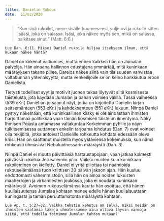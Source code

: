 ```yaml
---
title:  Danielin Rukous
date:  11/02/2020
---
```


> <p></p>
> ”Kun sinä rukoilet, mene sisälle huoneeseesi, sulje ovi ja rukoile sitten Isääsi, joka on salassa. Isäsi, joka näkee myös sen, mikä on salassa, palkitsee sinut.” (Matt. 6:6.)

`Lue Dan. 6:11. Miksei Daniel rukoile hiljaa itsekseen ilman, että kukaan näkee häntä?`

Daniel on kokenut valtiomies, mutta ennen kaikkea hän on Jumalan palvelija. Hän ainoana hallinnon edustajana ymmärtää, mitä kuninkaan määräyksen takana piilee. Dareios näkee siinä vain tilaisuuden vahvistaa valtakunnan yhtenäisyyttä, mutta vehkeilijöille se on keino hankkiutua eroon Danielista.

Tietysti todelliset syyt ja motiivit juonen takaa löytyvät siitä kosmisesta taistelusta, jota käydään Jumalan ja pahan voimien välillä. Tässä vaiheessa (539 eKr.) Daniel on jo saanut näyt, jotka on kirjoitettu Danielin kirjan seitsemänteen (553 eKr.) ja kahdeksanteen (551 eKr.) lukuun. Niinpä Daniel pystyy näkemään, että kuninkaallinen käsky ei ole ainoastaan ihmisten harjoittamaa politiikkaa vaan tämän kosmisen taistelun ilmentymä. Näky Ihmisen Pojasta antamassa valtakuntaa Korkeimman pyhille ja näyn tulkitsemisessa auttaneen enkelin tarjoama lohdutus (Dan. 7) ovat voineet olla tekijöitä, jotka antoivat Danielille rohkeutta kohdata edessään oleva kriisi. Hän on saattanut muistella myös ystäviensä kokemuksia, kun nämä rohkeasti uhmasivat Nebukadnessarin määräystä (Dan. 3).

Niinpä Daniel ei muuta päivittäisiä hartaustapojaan, vaan jatkaa kolmesti päivässä rukoilua Jerusalemiin päin. Vaikka muiden kuin kuninkaan rukoileminen on kielletty, Daniel ei yritä piilottaa tai naamioida rukouselämäänsä tuon kriittisen 30 päivän jakson ajan. Hän kuuluu ehdottomasti vähemmistöön, sillä hän on ainoa noiden lukuisten maaherrojen ja virkamiesten joukossa, joka ei noudata kuninkaan määräystä. Avoimen rukouselämänsä kautta hän osoittaa, että hänen kuuliaisuutensa Jumalaa kohtaan menee edelle hänen kuu­liaisuuttaan kuningasta ja tämän peruuttamatonta määräystä kohtaan.

`Lue Ap. t. 5:27–32. Vaikka tekstin kehotus on selvä, miksi meidän on ihmisten säätämiä lakeja uhmatessamme aina oltava täysin varmoja siitä, että todella toimimme Jumalan tahdon mukaan?`